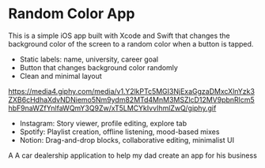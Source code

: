 # Random Color App

This is a simple iOS app built with Xcode and Swift that changes the background color of the screen to a random color when a button is tapped.


- Static labels: name, university, career goal
- Button that changes background color randomly
- Clean and minimal layout

https://media4.giphy.com/media/v1.Y2lkPTc5MGI3NjExaGgzaDMxcXlnYzk3ZXB6cHdhaXdvNDNiemo5Nm9ydm82MTd4MnM3MSZlcD12MV9pbnRlcm5hbF9naWZfYnlfaWQmY3Q9Zw/xT5LMCYkIvvIhmlZwQ/giphy.gif

- Instagram: Story viewer, profile editing, explore tab
- Spotify: Playlist creation, offline listening, mood-based mixes
- Notion: Drag-and-drop blocks, collaborative editing, minimalist UI


A A car dealership application to help my dad create an app for his business 

